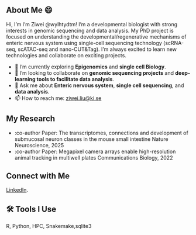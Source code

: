 

## About Me :smile:
Hi, I’m I’m Ziwei @wylhtydtm! I’m a developmental biologist with strong interests in genomic sequencing and data analysis. My PhD project is focused on understanding the developmental/regenerative mechanisms of enteric nervous system using single-cell sequencing technology (scRNA-seq, scATAC-seq and nano-CUT&Tag). I’m always excited to learn new technologies and collaborate on exciting projects.

- :seedling: I’m currently exploring **Epigenomics** and **single cell Biology**.
- :handshake: I’m looking to collaborate on **genomic sequencing projects** and **deep-learning tools to facilitate data analysis**.
- :speech_balloon: Ask me about **Enteric nervous system**, **single cell sequencing**, and **data analysis**.
- :mailbox: How to reach me: [ziwei.liu@ki.se](ziwei.liu@ki.se)

## My Research 
- :co-author Paper: The transcriptomes, connections and development of submucosal neuron classes in the mouse small intestine Nature Neuroscience, 2025
- :co-author Paper: Megapixel camera arrays enable high-resolution animal tracking in multiwell plates Communications Biology, 2022

## Connect with Me
[LinkedIn](https://www.linkedin.com/in/zcbtzwl).

## :hammer_and_wrench: Tools I Use
R, Python, HPC, Snakemake,sqlite3
